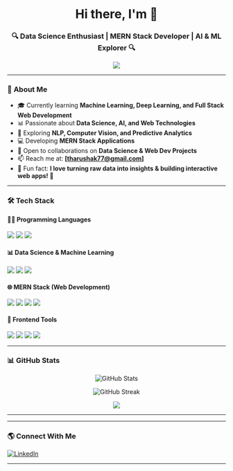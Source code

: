 <!-- Header -->
<h1 align="center">Hi there, I'm <Your Name> 👋</h1>
<h3 align="center">🔍 Data Science Enthusiast | MERN Stack Developer | AI & ML Explorer 🔍</h3>

<!-- Typing SVG -->
<p align="center">
  <a href="https://github.com/DenverCoder1/readme-typing-svg">
    <img src="https://readme-typing-svg.demolab.com?font=Fira+Code&weight=500&size=20&pause=1000&color=36BCF7&center=true&width=435&lines=Data+Scientist+in+the+Making;MERN+Stack+Developer;Passionate+about+AI+and+Big+Data">
  </a>
</p>

---

### 🧠 **About Me**
- 🎓 Currently learning **Machine Learning, Deep Learning, and Full Stack Web Development**
- 📊 Passionate about **Data Science, AI, and Web Technologies**
- 🤖 Exploring **NLP, Computer Vision, and Predictive Analytics**
- 💻 Developing **MERN Stack Applications**
- 🤝 Open to collaborations on **Data Science & Web Dev Projects**
- 📫 Reach me at: **[tharushak77@gmail.com]**
- 🎯 Fun fact: **I love turning raw data into insights & building interactive web apps! 🚀**

---

### 🛠 **Tech Stack**
#### **👨‍💻 Programming Languages**
<p align="left">
  <img src="https://img.shields.io/badge/JavaScript-F7DF1E?style=for-the-badge&logo=javascript&logoColor=black">
  <img src="https://img.shields.io/badge/Python-3776AB?style=for-the-badge&logo=python&logoColor=white">
  <img src="https://img.shields.io/badge/SQL-4479A1?style=for-the-badge&logo=postgresql&logoColor=white">
</p>

#### **📊 Data Science & Machine Learning**
<p align="left">
  <img src="https://img.shields.io/badge/Scikit--Learn-F7931E?style=for-the-badge&logo=scikit-learn&logoColor=white">
  <img src="https://img.shields.io/badge/Pandas-150458?style=for-the-badge&logo=pandas&logoColor=white">
  <img src="https://img.shields.io/badge/NumPy-013243?style=for-the-badge&logo=numpy&logoColor=white">
</p>

#### **🌐 MERN Stack (Web Development)**
<p align="left">
  <img src="https://img.shields.io/badge/React-61DAFB?style=for-the-badge&logo=react&logoColor=black">
  <img src="https://img.shields.io/badge/Node.js-339933?style=for-the-badge&logo=node.js&logoColor=white">
  <img src="https://img.shields.io/badge/Express.js-000000?style=for-the-badge&logo=express&logoColor=white">
  <img src="https://img.shields.io/badge/MongoDB-47A248?style=for-the-badge&logo=mongodb&logoColor=white">
</p>

#### **🎨 Frontend Tools**
<p align="left">
  <img src="https://img.shields.io/badge/HTML5-E34F26?style=for-the-badge&logo=html5&logoColor=white">
  <img src="https://img.shields.io/badge/CSS3-1572B6?style=for-the-badge&logo=css3&logoColor=white">
  <img src="https://img.shields.io/badge/Bootstrap-563D7C?style=for-the-badge&logo=bootstrap&logoColor=white">
  <img src="https://img.shields.io/badge/Tailwind_CSS-38B2AC?style=for-the-badge&logo=tailwind-css&logoColor=white">
</p>

---

### 📊 **GitHub Stats**
<p align="center">
  <img src="https://github-readme-stats.vercel.app/api?username=Tkavindi&show_icons=true&theme=radical" alt="GitHub Stats">
</p>

<p align="center">
  <img src="https://github-readme-streak-stats.herokuapp.com/?user=Tkavindi&theme=radical" alt="GitHub Streak">
</p>

<p align="center">
  <img src="https://github-profile-trophy.vercel.app/?username=Tkavindi&theme=algolia">
</p>

---


---

### 🌎 **Connect With Me**
[![LinkedIn](https://img.shields.io/badge/LinkedIn-0077B5?style=for-the-badge&logo=linkedin&logoColor=white)](https://www.linkedin.com/in/tharusha-kavindi-2b23a6273)

---


<!--
**Tkavindi/Tkavindi** is a ✨ _special_ ✨ repository because its `README.md` (this file) appears on your GitHub profile.

Here are some ideas to get you started:

- 🔭 I’m currently working on ...
- 🌱 I’m currently learning ...
- 👯 I’m looking to collaborate on ...
- 🤔 I’m looking for help with ...
- 💬 Ask me about ...
- 📫 How to reach me: ...
- 😄 Pronouns: ...
- ⚡ Fun fact: ...
-->
